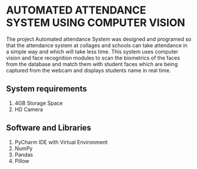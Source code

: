 # AUTOMATED ATTENDANCE SYSTEM USING COMPUTER VISION

The project Automated attendance System was designed and programed so
that the attendance system at collages and schools can take attendance in a simple
way and which will take less time. This system uses computer vision and face
recognition modules to scan the biometrics of the faces from the database and match
them with student faces which are being captured from the webcam and displays
students name in real time.

## System requirements

1. 4GB Storage Space
2. HD Camera


## Software and Libraries

1. PyCharm IDE with Virtual Environment
2. NumPy
3. Pandas
4. Pillow
